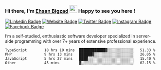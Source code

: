 ### Hi there, I'm <a href="https://teamartisans.com" target="_blank">Ehsan Bigzad</a> <img src="https://media.giphy.com/media/hvRJCLFzcasrR4ia7z/giphy.gif" width="25px"> Happy to see you here !

[![Linkedin Badge](https://img.shields.io/badge/-LinkedIn-0e76a8?style=flat-square&logo=Linkedin&logoColor=white)](https://linkedin.com/in/EhsanBigzad)
[![Website Badge](https://img.shields.io/badge/Website-3b5998?style=flat-square&logo=google-chrome&logoColor=white)](#)
[![Twitter Badge](https://img.shields.io/badge/-Twitter-00acee?style=flat-square&logo=Twitter&logoColor=white)](https://twitter.com/EhsanBigzad)
[![Instagram Badge](https://img.shields.io/badge/-Instagram-e4405f?style=flat-square&logo=Instagram&logoColor=white)](https://instagram.com/ehsanbigzad/)
[![Facebook Badge](https://img.shields.io/badge/-Facebook-0088cc?style=flat-square&logo=Facebook&logoColor=white)](https://facebook.com/EhsanBigzad7)

I’m a self-studied, enthusiastic software developer specialized in server-side programming with over 7+ years of extensive professional experience.

<!--START_SECTION:waka-->

```text
TypeScript        18 hrs 10 mins  ████████████▓░░░░░░░░░░░░   51.33 %
PHP               9 hrs 13 mins   ██████▓░░░░░░░░░░░░░░░░░░   26.05 %
JavaScript        5 hrs 27 mins   ████░░░░░░░░░░░░░░░░░░░░░   15.40 %
Other             45 mins         ▓░░░░░░░░░░░░░░░░░░░░░░░░   02.15 %
```

<!--END_SECTION:waka-->
